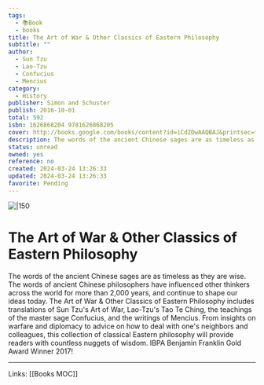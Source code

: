 ```yaml
---
tags:
  - 📚Book
  - books
title: The Art of War & Other Classics of Eastern Philosophy
subtitle: ""
author:
  - Sun Tzu
  - Lao-Tzu
  - Confucius
  - Mencius
category:
  - History
publisher: Simon and Schuster
publish: 2016-10-01
total: 592
isbn: 1626868204 9781626868205
cover: http://books.google.com/books/content?id=iCdZDwAAQBAJ&printsec=frontcover&img=1&zoom=1&edge=curl&source=gbs_api
description: The words of the ancient Chinese sages are as timeless as they are wise. The words of ancient Chinese philosophers have influenced other thinkers across the world for more than 2,000 years, and continue to shape our ideas today. The Art of War & Other Classics of Eastern Philosophy includes translations of Sun Tzu's Art of War, Lao-Tzu's Tao Te Ching, the teachings of the master sage Confucius, and the writings of Mencius. From insights on warfare and diplomacy to advice on how to deal with one's neighbors and colleagues, this collection of classical Eastern philosophy will provide readers with countless nuggets of wisdom. IBPA Benjamin Franklin Gold Award Winner 2017!
status: unread
owned: yes
reference: no
created: 2024-03-24 13:26:33
updated: 2024-03-24 13:26:33
favorite: Pending
---
```


![|150](http://books.google.com/books/content?id=iCdZDwAAQBAJ&printsec=frontcover&img=1&zoom=1&edge=curl&source=gbs_api)

# The Art of War & Other Classics of Eastern Philosophy
The words of the ancient Chinese sages are as timeless as they are wise. The words of ancient Chinese philosophers have influenced other thinkers across the world for more than 2,000 years, and continue to shape our ideas today. The Art of War & Other Classics of Eastern Philosophy includes translations of Sun Tzu's Art of War, Lao-Tzu's Tao Te Ching, the teachings of the master sage Confucius, and the writings of Mencius. From insights on warfare and diplomacy to advice on how to deal with one's neighbors and colleagues, this collection of classical Eastern philosophy will provide readers with countless nuggets of wisdom. IBPA Benjamin Franklin Gold Award Winner 2017!

---
Links: [[Books MOC]]